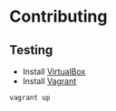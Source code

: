 # Contributing

## Testing

- Install [VirtualBox](https://www.virtualbox.org/)
- Install [Vagrant](https://www.vagrantup.com/)

```bash
vagrant up
```
